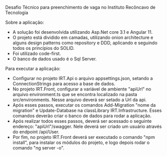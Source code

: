 Desafio Técnico para preenchimento de vaga no Instituto Recôncavo de Tecnologia

Sobre a aplicação:

- A solução foi desenvolvida utilizando Asp.Net core 3.1 e Angular 11.
- O projeto está dividido em camadas, utilizando onion architecture e alguns design patterns como repository e DDD, aplicando e seguindo todos os princípios do SOLID.
- Foi utilizado code-first.
- O banco de dados usado é o Sql Server.

Para executar a aplicação:

- Configurar no projeto IRT.Api o arquivo appsettings.json, setando a ConnectionStrings para acesso a base de dados.
- No projeto IRT.Front, configurar a variável de ambiente "apiUrl" no arquivo environment.ts que se encontra localizado na pasta src/environments. Nesse arquivo deverá ser setado a Url da api.
- Após esses passos, executar os comandos Add-Migration "nome da migration" e Update-Database na classLibrary IRT.Infrastructure. Esses comandos deverão criar o banco de dados para rodar a aplicação.
- Após realizar todos esses passos, deverá ser acessado o seguinte endereço: "apiUrl"/swagger. Nele deverá ser criado um usuário através do endpoint /api/User.
- Por fim, no projeto IRT.Front deverá ser executado o comando "npm install", para instalar os módulos do projeto, e logo depois rodar o comando "ng server -o".
